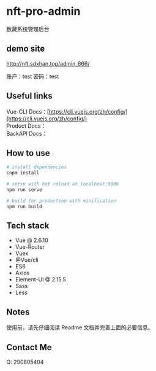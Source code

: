 # nft-pro-admin

数藏系统管理后台

## demo site

http://nft.sdxhan.top/admin_666/

账户：test  密码：test

## Useful links

Vue-CLI Docs：[https://cli.vuejs.org/zh/config/](https://cli.vuejs.org/zh/config/)  
Product Docs：  
BackAPI Docs：

## How to use

```bash
# install dependencies
cnpm install

# serve with hot reload at localhost:8080
npm run serve

# build for production with minification
npm run build

```

## Tech stack

- Vue @ 2.6.10
- Vue-Router
- Vuex
- @Vue/cli
- ES6
- Axios
- Element-UI @ 2.15.5
- Sass
- Less

## Notes

使用前，请先仔细阅读 Readme 文档并完善上面的必要信息。


## Contact Me 

Q: 290805404
